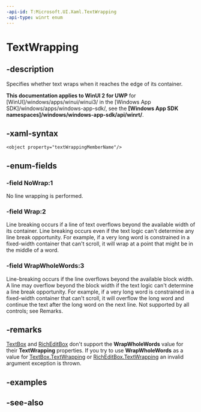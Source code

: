 ```yaml
---
-api-id: T:Microsoft.UI.Xaml.TextWrapping
-api-type: winrt enum
---
```


<!-- Enumeration syntax
public enum Windows.UI.Xaml.TextWrapping : int
-->

# TextWrapping

## -description

Specifies whether text wraps when it reaches the edge of its container.

**This documentation applies to WinUI 2 for UWP** for [WinUI]/windows/apps/winui/winui3/ in the [Windows App SDK]/windows/apps/windows-app-sdk/, see the **[Windows App SDK namespaces]/windows/windows-app-sdk/api/winrt/**.

## -xaml-syntax

```xaml
<object property="textWrappingMemberName"/>
```

## -enum-fields

### -field NoWrap:1

No line wrapping is performed.

### -field Wrap:2

Line breaking occurs if a line of text overflows beyond the available width of its container. Line breaking occurs even if the text logic can't determine any line break opportunity. For example, if a very long word is constrained in a fixed-width container that can't scroll, it will wrap at a point that might be in the middle of a word.

### -field WrapWholeWords:3

Line-breaking occurs if the line overflows beyond the available block width. A line may overflow beyond the block width if the text logic can't determine a line break opportunity. For example, if a very long word is constrained in a fixed-width container that can't scroll, it will overflow the long word and continue the text after the long word on the next line. Not supported by all controls; see Remarks.

## -remarks

[TextBox](../microsoft.ui.xaml.controls/textbox.md) and [RichEditBox](../microsoft.ui.xaml.controls/richeditbox.md) don't support the **WrapWholeWords** value for their **TextWrapping** properties. If you try to use **WrapWholeWords** as a value for [TextBox.TextWrapping](../microsoft.ui.xaml.controls/textbox_textwrapping.md) or [RichEditBox.TextWrapping](../microsoft.ui.xaml.controls/richeditbox_textwrapping.md) an invalid argument exception is thrown.

## -examples

## -see-also
